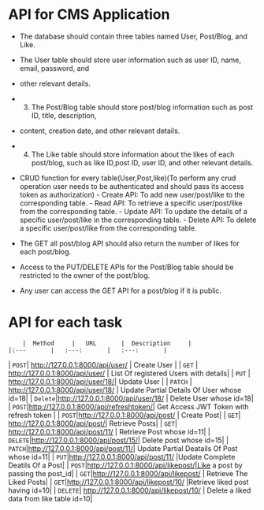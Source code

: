 # API for CMS Application
   - The database should contain three tables named User, Post/Blog, and Like.
   - The User table should store user information such as user ID, name, email, password, and
   - other relevant details.
   - 3. The Post/Blog table should store post/blog information such as post ID, title, description,
   - content, creation date, and other relevant details.
   - 4. The Like table should store information about the likes of each post/blog, such as like ID,post ID, user ID, and other relevant details.
   - CRUD function for every table(User,Post,like)(To perform any crud operation user needs to be authenticated and should pass its access token as authorization)
    - Create API: To add new user/post/like to the corresponding table.
    - Read API: To retrieve a specific user/post/like from the corresponding table.
    - Update API: To update the details of a specific user/post/like in the corresponding table.
    - Delete API: To delete a specific user/post/like from the corresponding table.

   - The GET all post/blog API should also return the number of likes for each post/blog.
   - Access to the PUT/DELETE APIs for the Post/Blog table should be restricted to the owner of the post/blog.
   - Any user can access the GET API for a post/blog if it is public.


   
# API for each task
        |  Method     |   URL       |  Description     |
    |:---       |   :---:       |   :---:       |
| `POST`| http://127.0.0.1:8000/api/user/ | Create User |
| `GET` | http://127.0.0.1:8000/api/user/ | List Of registered Users with details|
| `PUT` | http://127.0.0.1:8000/api/user/18/| Update User |
| `PATCH` | http://127.0.0.1:8000/api/user/18/ | Update Partial Details Of User whose id=18|
| `Delete`|http://127.0.0.1:8000/api/user/18/ | Delete User whose id=18|
| `POST`|http://127.0.0.1:8000/api/refreshtoken/| Get Access JWT Token with refresh token |
| `POST`|http://127.0.0.1:8000/api/post/ | Create Post|
| `GET`| http://127.0.0.1:8000/api/post/| Retrieve Posts|
| `GET`| http://127.0.0.1:8000/api/post/11/ | Retrieve Post whose id=11|
| `DELETE`|http://127.0.0.1:8000/api/post/15/| Delete post whose id=15|
| `PATCH`|http://127.0.0.1:8000/api/post/11/| Update Partial Deatails Of Post whose id=11|
| `PUT`|http://127.0.0.1:8000/api/post/11/ |Update Complete Deatils Of a Post|
| `POST`|http://127.0.0.1:8000/api/likepost/|Like a post by passing the post_id|
| `GET`|http://127.0.0.1:8000/api/likepost/ | Retrieve The Liked Posts|
| `GET`|http://127.0.0.1:8000/api/likepost/10/ |Retrieve liked post having id=10|
| `DELETE`| http://127.0.0.1:8000/api/likepost/10/ | Delete a liked data from like table id=10|


